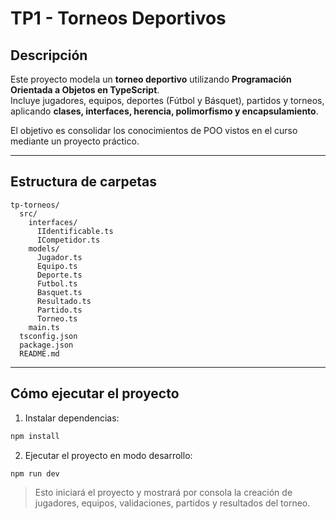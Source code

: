 # TP1 - Torneos Deportivos

## Descripción
Este proyecto modela un **torneo deportivo** utilizando **Programación Orientada a Objetos en TypeScript**.  
Incluye jugadores, equipos, deportes (Fútbol y Básquet), partidos y torneos, aplicando **clases, interfaces, herencia, polimorfismo y encapsulamiento**.

El objetivo es consolidar los conocimientos de POO vistos en el curso mediante un proyecto práctico.

---

## Estructura de carpetas

```
tp-torneos/
  src/
    interfaces/
      IIdentificable.ts
      ICompetidor.ts
    models/
      Jugador.ts
      Equipo.ts
      Deporte.ts
      Futbol.ts
      Basquet.ts
      Resultado.ts
      Partido.ts
      Torneo.ts
    main.ts
  tsconfig.json
  package.json
  README.md
```

---

## Cómo ejecutar el proyecto

1. Instalar dependencias:

```bash
npm install
```

2. Ejecutar el proyecto en modo desarrollo:

```bash
npm run dev
```

> Esto iniciará el proyecto y mostrará por consola la creación de jugadores, equipos, validaciones, partidos y resultados del torneo.


